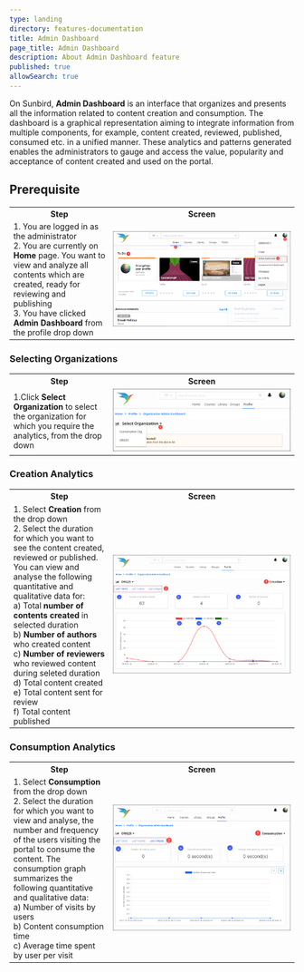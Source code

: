 ```yaml
---
type: landing
directory: features-documentation
title: Admin Dashboard
page_title: Admin Dashboard
description: About Admin Dashboard feature 
published: true
allowSearch: true
---
```

On Sunbird, **Admin Dashboard** is an interface that organizes and presents all the information related to content creation and consumption. The dashboard is a graphical representation aiming to integrate information from multiple components, for example, content created, reviewed, published, consumed etc. in a unified manner. These analytics and patterns generated enables the administrators to gauge and access the value, popularity and acceptance of content created and used on the portal.  

## Prerequisite

<table>
  <tr>
    <th style="width:35%;">Step</th>
    <th style="width:65%;">Screen</th>
  </tr>
  <tr>
    <td>1. You are logged in as the administrator<br>2. You are currently on <strong>Home</strong> page. You want to view and analyze all contents which are created, ready for reviewing  and publishing  <br>3. You have clicked  <b>Admin Dashboard</b> from the profile drop down 
      </td>
      <td><img src="pages/features-documentation/images/admindashboard/prerequisites.png"></td>
  </tr>
</table>
    
### Selecting Organizations 

<table>
  <tr>
    <th style="width:35%;">Step</th>
    <th style="width:65%;">Screen</th>
  </tr>
  <tr>
    <td>1.Click <b>Select Organization</b> to select the organization for which you require the analytics, from the drop down</td>
     <td><img src="pages/features-documentation/images/admindashboard/selectorg.png"></td>
  </tr>
</table>
    
### Creation Analytics

<table>
  <tr>
    <th style="width:35%;">Step</th>
    <th style="width:65%;">Screen</th>
  </tr>
  <tr>
    <td>1. Select <b>Creation</b> from the drop down <br>2. Select the duration for which you want to see the content created, reviewed or published. You can view and analyse the following quantitative and qualitative data for: <br>a) Total <b>number of contents created</b> in selected duration <br>b) <b>Number of authors</b> who created content <br>c) <b>Number of reviewers</b> who reviewed content during seleted duration <br>d) Total content created <br>e) Total content sent for review <br>f) Total content published</td>
    <td><img src="pages/features-documentation/images/admindashboard/creationgraph.png"></td>
  </tr>
</table>

### Consumption Analytics

<table>
  <tr>
    <th style="width:35%;">Step</th>
    <th style="width:65%;">Screen</th>
  </tr>
  <tr>
    <td>1. Select <b>Consumption</b> from the drop down <br>2. Select the duration for which you want to view and analyse, the number and frequency of the users visiting the portal to consume the content. The consumption graph summarizes the following quantitative and qualitative data: <br>a) Number of visits by users <br>b) Content consumption time <br>c) Average time spent by user per visit</td>
    <td><img src="pages/features-documentation/images/admindashboard/consumptiongraph.png"></td>
  </tr>
</table> 
      

